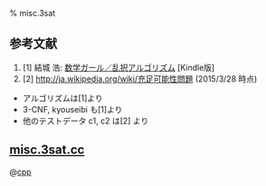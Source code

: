 % misc.3sat

## 参考文献

1. [1] 結城 浩: [数学ガール／乱択アルゴリズム](http://www.hyuki.com/girl/random.html) [Kindle版]
1. [2] http://ja.wikipedia.org/wiki/充足可能性問題 (2015/3/28 時点)

- アルゴリズムは[1]より
- 3-CNF, kyouseibi も[1]より
- 他のテストデータ c1, c2 は[2] より

## [misc.3sat.cc](misc.3sat.cc)

@[cpp](misc.3sat.cc)
